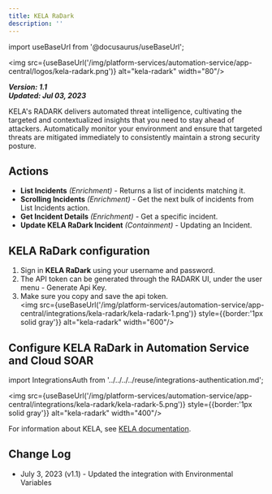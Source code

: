 ```yaml
---
title: KELA RaDark
description: ''
---
```

import useBaseUrl from '@docusaurus/useBaseUrl';

<img src={useBaseUrl('/img/platform-services/automation-service/app-central/logos/kela-radark.png')} alt="kela-radark" width="80"/>

***Version: 1.1  
Updated: Jul 03, 2023***

KELA's RADARK delivers automated threat intelligence, cultivating the targeted and contextualized insights that you need to stay ahead of attackers. Automatically monitor your environment and ensure that targeted threats are mitigated immediately to consistently maintain a strong security posture.

## Actions

* **List Incidents** *(Enrichment)* - Returns a list of incidents matching it.
* **Scrolling Incidents** *(Enrichment)* - Get the next bulk of incidents from List Incidents action.
* **Get Incident Details** *(Enrichment)* - Get a specific incident.
* **Update KELA RaDark Incident** *(Containment)* - Updating an Incident.

## KELA RaDark configuration

1. Sign in **KELA RaDark** using your username and password.
2. The API token can be generated through the RADARK UI, under the user menu - Generate Api Key.
3. Make sure you copy and save the api token.<br/><img src={useBaseUrl('/img/platform-services/automation-service/app-central/integrations/kela-radark/kela-radark-1.png')} style={{border:'1px solid gray'}} alt="kela-radark" width="600"/>

## Configure KELA RaDark in Automation Service and Cloud SOAR

import IntegrationsAuth from '../../../../reuse/integrations-authentication.md';

<IntegrationsAuth/>

<img src={useBaseUrl('/img/platform-services/automation-service/app-central/integrations/kela-radark/kela-radark-5.png')} style={{border:'1px solid gray'}} alt="kela-radark" width="400"/>

For information about KELA, see [KELA documentation](https://docs.ke-la.com/kela-docs).

## Change Log

* July 3, 2023 (v1.1) - Updated the integration with Environmental Variables
